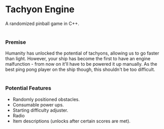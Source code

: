 # Tachyon Engine
A randomized pinball game in C++.
<br>
<br>

### Premise
Humanity has unlocked the potential of tachyons, allowing us to go faster than light. However, your ship has become the first to have an engine malfunction - from now on it'll have to be powered it up manually. As the best ping pong player on the ship though, this shouldn't be too difficult.
<br>
<br>

### Potential Features
- Randomly positioned obstacles.
- Consumable power ups.
- Starting difficulty adjuster.
- Radio
- Item descriptions (unlocks after certain scores are met).
<br>
